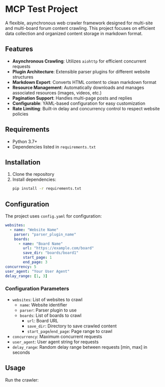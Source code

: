 # MCP Test Project

A flexible, asynchronous web crawler framework designed for multi-site and multi-board forum content crawling. This project focuses on efficient data collection and organized content storage in markdown format.

## Features

- **Asynchronous Crawling**: Utilizes `aiohttp` for efficient concurrent requests
- **Plugin Architecture**: Extensible parser plugins for different website structures
- **Markdown Export**: Converts HTML content to clean markdown format
- **Resource Management**: Automatically downloads and manages associated resources (images, videos, etc.)
- **Pagination Support**: Handles multi-page posts and replies
- **Configurable**: YAML-based configuration for easy customization
- **Rate Limiting**: Built-in delay and concurrency control to respect website policies

## Requirements

- Python 3.7+
- Dependencies listed in `requirements.txt`

## Installation

1. Clone the repository
2. Install dependencies:
   ```bash
   pip install -r requirements.txt
   ```

## Configuration

The project uses `config.yaml` for configuration:

```yaml
websites:
  - name: "Website Name"
    parser: "parser_plugin_name"
    boards:
      - name: "Board Name"
        url: "https://example.com/board"
        save_dir: "boards/board1"
        start_page: 1
        end_page: 3
concurrency: 5
user_agent: "Your User Agent"
delay_range: [1, 3]
```

### Configuration Parameters

- `websites`: List of websites to crawl
  - `name`: Website identifier
  - `parser`: Parser plugin to use
  - `boards`: List of boards to crawl
    - `url`: Board URL
    - `save_dir`: Directory to save crawled content
    - `start_page`/`end_page`: Page range to crawl
- `concurrency`: Maximum concurrent requests
- `user_agent`: User agent string for requests
- `delay_range`: Random delay range between requests [min, max] in seconds

## Usage

Run the crawler:

